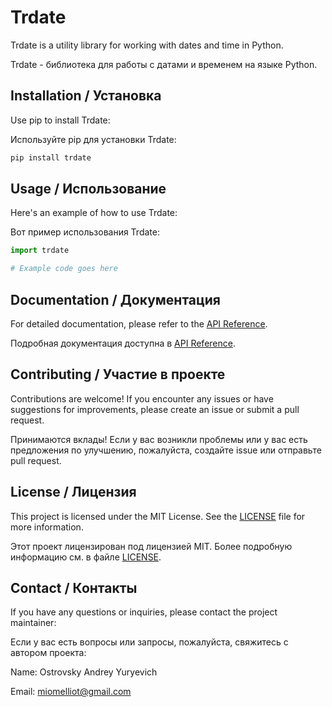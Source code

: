 # Trdate

Trdate is a utility library for working with dates and time in Python.

Trdate - библиотека для работы с датами и временем на языке Python.

## Installation / Установка

Use pip to install Trdate:

Используйте pip для установки Trdate:

```python
pip install trdate
```

## Usage / Использование

Here's an example of how to use Trdate:

Вот пример использования Trdate:

```python
import trdate

# Example code goes here

```

## Documentation / Документация

For detailed documentation, please refer to the [API Reference](https://github.com/miomelliot/trdate).

Подробная документация доступна в [API Reference](https://github.com/miomelliot/trdate).

## Contributing / Участие в проекте

Contributions are welcome! If you encounter any issues or have suggestions for improvements, please create an issue or submit a pull request.

Принимаются вклады! Если у вас возникли проблемы или у вас есть предложения по улучшению, пожалуйста, создайте issue или отправьте pull request.

## License / Лицензия

This project is licensed under the MIT License. See the [LICENSE](LICENSE) file for more information.

Этот проект лицензирован под лицензией MIT. Более подробную информацию см. в файле [LICENSE](LICENSE).

## Contact / Контакты

If you have any questions or inquiries, please contact the project maintainer:

Если у вас есть вопросы или запросы, пожалуйста, свяжитесь с автором проекта:

Name: Ostrovsky Andrey Yuryevich

Email: <miomelliot@gmail.com>
